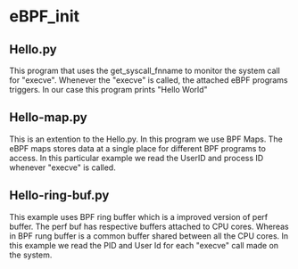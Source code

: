 # eBPF_init

## Hello.py 
This program that uses the get_syscall_fnname to monitor the system call for "execve".
Whenever the "execve" is called, the attached eBPF programs triggers.
In our case this program prints "Hello World"

## Hello-map.py
This is an extention to the Hello.py. In this program we use BPF Maps.
The eBPF maps stores data at a single place for different BPF programs to access.
In this particular example we read the UserID and process ID whenever "execve" is called.

## Hello-ring-buf.py
This example uses BPF ring buffer which is a improved version of perf buffer. The perf buf has respective buffers attached to CPU cores. Whereas in BPF rung buffer is a common buffer shared between all the CPU cores.
In this example we read the PID and User Id for each "execve" call made on the system.

